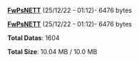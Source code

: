 [**FwPsNETT**](/data/FwPsNETT.txt) (25/12/22 - 01:12)- 6476 bytes

[**FwPsNETT**](/data/FwPsNETT.txt) (25/12/22 - 01:12)- 6476 bytes

**Total Datas**: 1604

**Total Size**: 10.04 MB / 10.0 MB